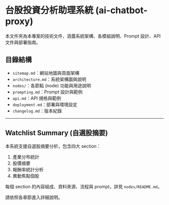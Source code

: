# 台股投資分析助理系統 (ai-chatbot-proxy)

本文件夾為本專案的技術文件，涵蓋系統架構、各模組說明、Prompt 設計、API 文件與部署指南。

## 目錄結構

- `sitemap.md`：網站地圖與頁面架構
- `architecture.md`：系統架構圖與說明
- `nodes/`：各節點 (node) 功能與用途說明
- `prompting.md`：Prompt 設計與範例
- `api.md`：API 規格與範例
- `deployment.md`：部署與環境設定
- `changelog.md`：版本紀錄

---

## Watchlist Summary (自選股摘要)

本系統支援自選股摘要分析，包含四大 section：
1. 產業分布統計
2. 股價摘要
3. 報酬率統計分析
4. 異動焦點個股

每個 section 的內容組成、資料來源、流程與 prompt，詳見 `nodes/README.md`。

請依照各章節進入詳細說明。 